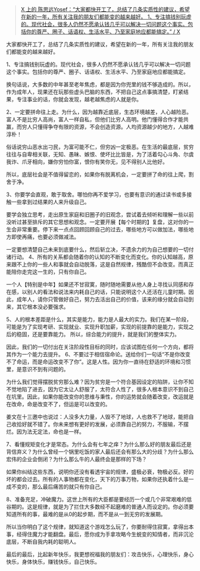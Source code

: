 
> [X 上的 陈思远Yosef：“大家都快开工了，总结了几条实质性的建议，希望在新的一年，所有关注我的朋友们都能变的越来越好。 1、专注搞钱别玩虚的。现代社会，很多人仍然不愿承认钱几乎可以解决一切问题这个事实。包括你的尊严、圈子、话语权、生活水平、乃至家庭地应都能搞定。” / X](https://twitter.com/yosefblockchain/status/1757650619555533208)

大家都快开工了，总结了几条实质性的建议，希望在新的一年，所有关注我的朋友们都能变的越来越好。 

1、专注搞钱别玩虚的。现代社会，很多人仍然不愿承认钱几乎可以解决一切问题这个事实。包括你的尊严、圈子、话语权、生活水平、乃至家庭地应都能搞定。

换句话说，大多数的中年甚至老年焦虑，都是因为你兜里的钱不够造成的。所以，作为成年人，现果还在玩那些虚头巴脑的东西，不把自己这点事搞清楚，盯紧结果，专注事业的话，你就会发现，越老越焦虑的人就是你。

2、一定要拼命往上走。为什么，因为越靠近底层，生态环境越差，人心越险恶。富人不是比穷人高尚，富人一样自私，但他们比穷人高明。他门懂得合作才能共赢，而穷人只懂得争夺有限的资源，不会创造资源。人均资源越少的地方，人越难淳朴！

俗话说穷山恶水出刁民，为富可能不仁，但穷凶一定极恶。在生活的最底层，贫穷往往与自卑相关联，无知、愚昧、嫉恨、使坏比比皆是，为了活着勾心斗角、尔虞我诈、爪牙相向，嫌你穷怕你富，恨你有笑你无，见不得别人比他好。

所以，底层社会是不值得留恋的，如果你有脱离机会，一定要拼了命的往上爬，割舍于净。 

3、你要学会直观，敢于取舍。哪怕你再不爱学习，也要有意识的通过读书或多接触一些拿到过结果的人来升级自己。

要学会独立思考，走出原生家庭和旧圈子的旧观念，尝试着去倾听和理解一些以前没听过甚至排斥的其它思想和观念。一定要开展【每个时期的】复盘，这对你的一生会非常重要。停下来一点点回顾回顾自己的过去，哪些地方可以做加法，哪些地方即使再痛，也要必须做减法。

一定要想清楚自己未来到底要什么，然后斩立决，不遗余力的为自己想要的一切付诸行动。 4、所有的关系都会随着你的认知的不断变化而变化。你的认知越高，原来跟不上你的一些人和事就会自动脱落，这是自然规律，残酷但不会改变。而真正能陪你走完这一生的，只有你自己。

一个人【特别是中年】如果还不甘寂寞，随时随地需要从他人身上寻找认同感和存在感，以别人的看法和说法来内耗自己的话，只能说明这个人还活在儿童时期。因此，成年人，请你只管做好自己，努力去活出自己的价值，该来的缘分就会自动到来，其它根本没必要强求。

5、人的根本差距是什么，其实是能力，能力是人最大的实力。我们在某一阶段，可能是为了实现考研、实现就业、实现升职加薪，实现的前提靠的是能力，实现之后的稳固，还是要靠能力。 所以，综合能力的提升，就是我们的整体实力。

因此，我们的一切付出在关注阶段性目标的同时，应该试图在任何一个方向，都将其作为一个能力去提升。 6、不要过于相信宿命论。送给你们一句话“不是你改变不了命运，而是命运改变不了你”。这是人性。因为你一直待在舒适的环境和习惯里，是意识不到有问题的。

为什么我们觉得摆脱贫穷那么难？因为贫穷是一个符合基因设定的陷阱，让你不知不觉地陷了进去，因为它太让人舒服了，太符合人性了，很多人根本意识不到自己在坑里。因此，如果你能改变你的思维与秉性，你的运势就会随着改变，改运就是在改命，命是改变不了，但运是可以改变的。

姜文在十三邀中也说过：人没多大力量，人毁不了地球，人也救不了地球，能把自己收拾好就不错了。你未来想有更好的发展，必须靠自己的努力，不服输，不摆烂。因为法无定法，命也是一样。

7、看懂规矩变化才是常态。为什么会有七年之痒？为什么那么好的朋友最后还是背信弃义？为什么曾经一个锅里吃饭的家人最后还会有那么大的分歧？为什么那么宏伟的企业会倒闭？为什么那么牛的人最终会是那样的下场？

如果你纠结这些东西，说明你还没有看透宇宙的规律，盛极必衰，物极必反。好的坏的都会过去。所有的人事物都在变化，天下的万事万物，如果你还执着什么是一成不变的，那么最后痛苦的就只有你自己。

8、准备充足，冲破魔力。这世上所有的大臣都是要经历一个或几个非常艰难的低谷期的。这是规律，就是为了拦住大多数经不起磨难的普通人而设定的。你必须要知道所有的事，最难的是从0的起步期，而不是从一到无穷的发展期。

所以当你明白了这个规律，就知道这个游戏怎么玩了，你要耐得住寂寞，拿得出本事，经得住魔力才能翻盘。最后，愿你成为手拿攻略今生蜕变的知情者，而非沉沦底层，不断自我内耗的聪明人。

最后的最后，比起新年快乐，我更想祝福我的朋友们：攻击快乐，心理快乐，身心快乐，身体快乐，赚钱快乐，自己快乐。